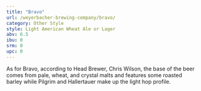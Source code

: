 ```yaml
---
title: "Bravo"
url: /weyerbacher-brewing-company/bravo/
category: Other Style
style: Light American Wheat Ale or Lager
abv: 6.5
ibu: 0
srm: 0
upc: 0
---
```

As for Bravo, according to Head Brewer, Chris Wilson, the base of the beer comes from pale, wheat, and crystal malts and features some roasted barley while Pilgrim and Hallertauer make up the light hop profile.
